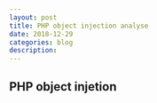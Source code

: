 ```yaml
---
layout: post
title: PHP object injection analyse
date: 2018-12-29
categories: blog
description: 
---
```




## PHP object injetion










